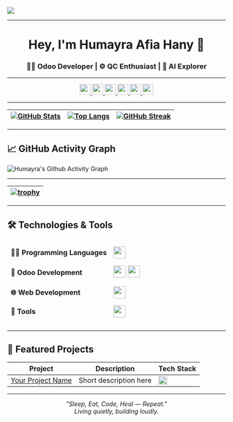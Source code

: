 ![](Cover%20Pic.png)

---

<h1 align="center">Hey, I'm Humayra Afia Hany 👋</h1>

<h3 align="center">
  👨‍💻 Odoo Developer | ⚙️ QC Enthusiast | 🤖 AI Explorer  
</h3>

---

<!-- 🌐 Contact & Coding Profiles -->
<div align="center">

<!-- Contact -->
<a href="mailto:humayraafiahany@gmail.com" title="Mail">
  <img src="https://img.shields.io/badge/-Mail-c14438?style=flat&logo=Gmail&logoColor=white" height="25">
</a>
<a href="https://linkedin.com/in/YOUR-LINKEDIN" title="LinkedIn">
  <img src="https://img.shields.io/badge/-LinkedIn-0072b1?style=flat&logo=Linkedin&logoColor=white" height="25">
</a>
<a href="https://wa.me/YOUR-NUMBER" title="WhatsApp">
  <img src="https://img.shields.io/badge/-WhatsApp-4AC959?style=flat&logo=whatsapp&logoColor=white" height="25">
</a>
<a href="https://t.me/YOUR-TELEGRAM" title="Telegram">
  <img src="https://img.shields.io/badge/-Telegram-0088CC?style=flat&logo=Telegram&logoColor=white" height="25">
</a>
<a href="https://discord.com/YOUR-DISCORD" title="Discord">
  <img src="https://img.shields.io/badge/-Discord-5865F2?style=flat&logo=Discord&logoColor=white" height="25">
</a>

<!-- Coding Platforms -->
<a href="https://www.codechef.com/users/YOUR-CODECHEF" title="CodeChef">
  <img src="https://img.shields.io/badge/-CodeChef-5B4638?style=flat&logo=codechef&logoColor=white" height="25">
</a>

</div>

---

<!-- 🧠 GitHub Stats and Streaks -->
| [![GitHub Stats](https://github-readme-stats.vercel.app/api?username=Aryamuh-ynah&show_icons=true&theme=ayu-mirage&count_private=true)](https://github.com/Aryamuh-ynah) | [![Top Langs](https://github-readme-stats.vercel.app/api/top-langs/?username=Aryamuh-ynah&layout=compact&theme=ayu-mirage)](https://github.com/Aryamuh-ynah) | [![GitHub Streak](https://github-readme-streak-stats.herokuapp.com/?user=Aryamuh-ynah&theme=ayu-mirage)](https://github.com/Aryamuh-ynah) | 
| :---: | :---: | :---: |

---

## 📈 GitHub Activity Graph
![Humayra's Github Activity Graph](https://github-readme-activity-graph.vercel.app/graph?username=Aryamuh-ynah&bg_color=0d1117&color=4cd331&line=45b83d&point=5c4d4d&area=true&hide_border=true)

---

<!-- 🏆 GitHub Trophy Cabinet -->
| [![trophy](https://github-profile-trophy.vercel.app/?username=Aryamuh-ynah&theme=darkhub&margin-w=15&no-frame=true)](https://github.com/Aryamuh-ynah) |
| :---: |

---

## 🛠 Technologies & Tools

<table width="100%" style="border-collapse: separate; border-spacing: 0 10px;">
  <tr>
    <td><strong>👨‍💻 Programming Languages</strong></td>
    <td>
      <img src="https://skillicons.dev/icons?i=python,java,js,c" style="height:28px;" />
    </td>
  </tr>
  <tr>
    <td><strong>💼 Odoo Development</strong></td>
    <td>
      <img src="https://img.shields.io/badge/Odoo-714B67?style=for-the-badge&logo=odoo&logoColor=white" style="height:28px;" />
      <img src="https://skillicons.dev/icons?i=python,postgres" style="height:28px;" />
    </td>
  </tr>
  <tr>
    <td><strong>🌐 Web Development</strong></td>
    <td>
      <img src="https://skillicons.dev/icons?i=html,css,js,django" style="height:28px;" />
    </td>
  </tr>
  <tr>
    <td><strong>🧰 Tools</strong></td>
    <td>
      <img src="https://skillicons.dev/icons?i=linux,git,github,overleaf,vscode" style="height:28px;" />
    </td>
  </tr>
</table>

---

## 🚀 Featured Projects

| Project | Description | Tech Stack |
|--------|-------------|------------|
| [Your Project Name](https://github.com/Aryamuh-ynah/YOUR-PROJECT) | Short description here | <img src="https://skillicons.dev/icons?i=python,html,css,js" height="20"/> |

---

<p align="center">
  <i>"Sleep, Eat, Code, Heal — Repeat."</i><br>
  <i>Living quietly, building loudly.</i>
</p>
